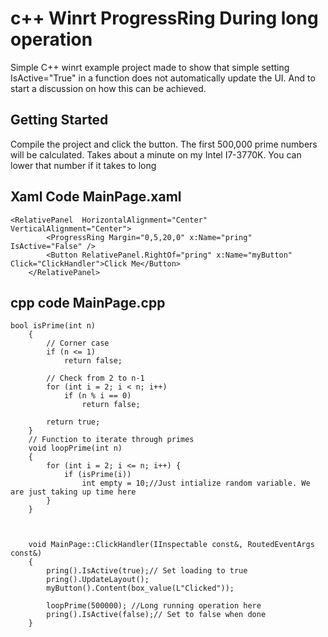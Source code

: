 # c++ Winrt ProgressRing During long operation

Simple C++ winrt example project made to show that simple setting IsActive="True" in a function does not
automatically update the UI. And to start a discussion on how this can be achieved.  

## Getting Started

Compile the project and click the button. The first 500,000 prime numbers will be calculated. Takes about a minute
on my Intel I7-3770K. You can lower that number if it takes to long


## Xaml Code MainPage.xaml
```
<RelativePanel  HorizontalAlignment="Center" VerticalAlignment="Center">
        <ProgressRing Margin="0,5,20,0" x:Name="pring" IsActive="False" />
        <Button RelativePanel.RightOf="pring" x:Name="myButton" Click="ClickHandler">Click Me</Button>
    </RelativePanel>
```

## cpp code MainPage.cpp

```
bool isPrime(int n)
	{
		// Corner case 
		if (n <= 1)
			return false;

		// Check from 2 to n-1 
		for (int i = 2; i < n; i++)
			if (n % i == 0)
				return false;

		return true;
	}
	// Function to iterate through primes
	void loopPrime(int n)
	{
		for (int i = 2; i <= n; i++) {
			if (isPrime(i))
				int empty = 10;//Just intialize random variable. We are just taking up time here
		}
	}



    void MainPage::ClickHandler(IInspectable const&, RoutedEventArgs const&)
    {
		pring().IsActive(true);// Set loading to true
		pring().UpdateLayout();
        myButton().Content(box_value(L"Clicked"));
		
		loopPrime(500000); //Long running operation here
		pring().IsActive(false);// Set to false when done
    }
```
